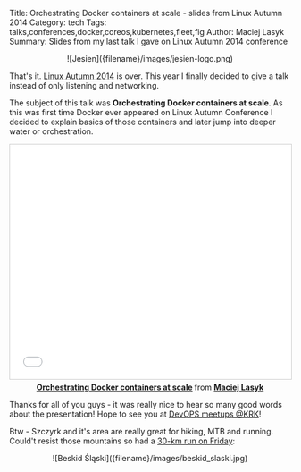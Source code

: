 Title: Orchestrating Docker containers at scale - slides from Linux Autumn 2014
Category: tech
Tags: talks,conferences,docker,coreos,kubernetes,fleet,fig
Author: Maciej Lasyk
Summary: Slides from my last talk I gave on Linux Autumn 2014 conference

<center>![Jesien]({filename}/images/jesien-logo.png)</center>

That's it. [Linux Autumn 2014](http://www.jesien.org) is over. This year I finally decided to give a talk
instead of only listening and networking.

The subject of this talk was **Orchestrating Docker containers at scale**. As
this was first time Docker ever appeared on Linux Autumn Conference I decided
to explain basics of those containers and later jump into deeper water or
orchestration.

<center>
<iframe src="//www.slideshare.net/slideshow/embed_code/41323728" width="510"
height="420" frameborder="0" marginwidth="0" marginheight="0" scrolling="no"
style="border:1px solid #CCC; border-width:1px; margin-bottom:5px; max-width:
100%;" allowfullscreen> </iframe> <div style="margin-bottom:5px"> <strong> <a
href="//www.slideshare.net/d0cent/orchestrating-docker-containersatscale"
title="Orchestrating Docker containers at scale" target="_blank">Orchestrating
Docker containers at scale</a> </strong> from <strong><a
href="//www.slideshare.net/d0cent" target="_blank">Maciej Lasyk</a></strong>
</div>
</center>

Thanks for all of you guys - it was really nice to hear so many good words
about the presentation! Hope to see you at [DevOPS meetups
@KRK](www.meetup.com/Krakow-DevOps/)!

Btw - Szczyrk and it's area are really great for hiking, MTB and running.
Could't resist those mountains so had a [30-km run on
Friday](http://www.strava.com/activities/216556430):

<center>![Beskid Śląski]({filename}/images/beskid_slaski.jpg)</center>

